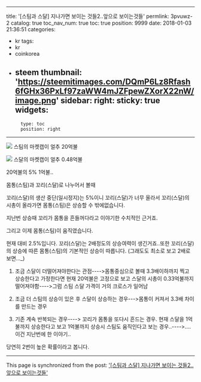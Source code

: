 
---
title: '[스팀과 스달] 지나가면 보이는 것들2..앞으로 보이는것들'
permlink: 3pvuwz-2
catalog: true
toc_nav_num: true
toc: true
position: 9999
date: 2018-01-03 21:36:51
categories:
- kr
tags:
- kr
- coinkorea
- steem
thumbnail: 'https://steemitimages.com/DQmP6Lz8Rfash6fGHx36PxLf97zaWW4mJZFpewZXorX22nW/image.png'
sidebar:
    right:
        sticky: true
widgets:
    -
        type: toc
        position: right
---


![](https://steemitimages.com/DQmP6Lz8Rfash6fGHx36PxLf97zaWW4mJZFpewZXorX22nW/image.png)
스팀의 마켓캡이 얼추 20억불

![](https://steemitimages.com/DQmYNdcJ6g11wREJJ3hFze5cEQbmp5krnoHPoM5A1MAmKY2/image.png)
스달의 마켓캡이 얼추 0.48억불

20억불의 5% 1억불..

몸통(스팀)과 꼬리(스달)로 나누어서 볼때

꼬리(스달)의 생산 중단(일시정지)는 5%이니 꼬리(스달)가 너무 올라서 꼬리(스달)의 시총이 올라가면 몸통(스팀)은 상승할 수 밖에없습니다.

지난번 상승때 꼬리가 몸통을 흔들꺼다라고 이야기한 수치적인 근거죠.

그리고 이제 몸통(스팀)이 움직였습니다.

현재 대비 2.5%입니다. 꼬리(스달)는 2배정도의 상승여력이 생긴거죠..또한 꼬리(스달)의 상승에 따른 몸통(스팀)의 기본적인 상승이 따릅니다. (그래도도 최소로 보고 2배로보면..._)

1. 조금 스달이 더떨어져야한다는 관점---->몸통중심으로 볼때 3.3배이하까지 찍고 상승한다고 가정한다면 현재 20억불은 고정으로 보고 스달의 시총이 0.33억불까지 떨어져야함---->그럼 스팀 스달 가격이 거의 크로스가 일어남

2. 조금 더 스팀의 상승이 있은 후 스달이 상승하는 경우--->몸통이 커져서 3.3배 차이를 만드는 경우

3. 기존 계속 반복되는 경우----> 꼬리가 몸통을 또다시 흔드는 경우. 현재 스달을 1억불까지 상승한다고 보고 1억불까지 상승시 스팀도 움직인다고 보는 경우..---->....이건  지난번에 한 이야기..




당연히 2번이 높은 확률이라고 봅니다.

- - -

This page is synchronized from the post: ['[스팀과 스달] 지나가면 보이는 것들2..앞으로 보이는것들'](https://steemit.com/@virus707/3pvuwz-2)
